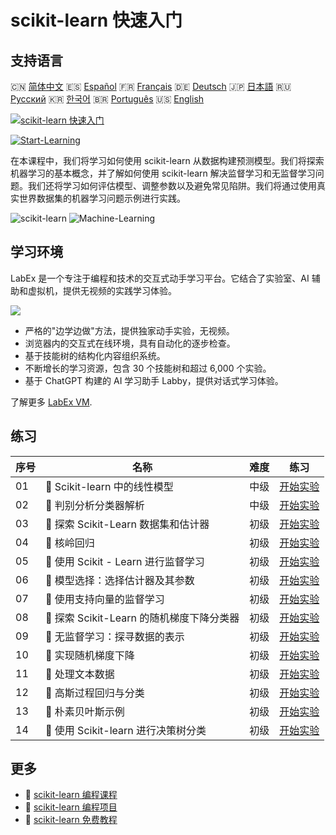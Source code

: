 # scikit-learn 快速入门

## 支持语言

🇨🇳 [简体中文](README_zh.md) 🇪🇸 [Español](README_es.md) 🇫🇷 [Français](README_fr.md) 🇩🇪 [Deutsch](README_de.md) 🇯🇵 [日本語](README_ja.md) 🇷🇺 [Русский](README_ru.md) 🇰🇷 [한국어](README_ko.md) 🇧🇷 [Português](README_pt.md) 🇺🇸 [English](README.md) 

[![scikit-learn 快速入门](https://cover-creator.labex.io/quick-start-with-scikit-learn.png?lang=zh)](https://labex.io/zh/courses/quick-start-with-scikit-learn)

[![Start-Learning](https://img.shields.io/badge/Start-Learning-whitesmoke?style=for-the-badge)](https://labex.io/zh/courses/quick-start-with-scikit-learn)

在本课程中，我们将学习如何使用 scikit-learn 从数据构建预测模型。我们将探索机器学习的基本概念，并了解如何使用 scikit-learn 解决监督学习和无监督学习问题。我们还将学习如何评估模型、调整参数以及避免常见陷阱。我们将通过使用真实世界数据集的机器学习问题示例进行实践。

![scikit-learn](https://img.shields.io/badge/scikit-learn-whitesmoke?style=for-the-badge&logo=scikit-learn)
![Machine-Learning](https://img.shields.io/badge/Machine-Learning-whitesmoke?style=for-the-badge&logo=machine-learning)


## 学习环境

LabEx 是一个专注于编程和技术的交互式动手学习平台。它结合了实验室、AI 辅助和虚拟机，提供无视频的实践学习体验。

![](https://tutorial-screenshot.getvm.io/images/vm-1725247253.png)

- 严格的"边学边做"方法，提供独家动手实验，无视频。
- 浏览器内的交互式在线环境，具有自动化的逐步检查。
- 基于技能树的结构化内容组织系统。
- 不断增长的学习资源，包含 30 个技能树和超过 6,000 个实验。
- 基于 ChatGPT 构建的 AI 学习助手 Labby，提供对话式学习体验。

了解更多 [LabEx VM](https://support.labex.io/using-labex/virtual-machine).

## 练习

|   序号 | 名称                                      | 难度   | 练习                                                                                                                                    |
|--------|-------------------------------------------|--------|-----------------------------------------------------------------------------------------------------------------------------------------|
|     01 | 📖 Scikit-learn 中的线性模型              | 中级   | <a target='_blank' href='https://labex.io/zh/tutorials/ml-linear-models-in-scikit-learn-71093'>开始实验</a>                             |
|     02 | 📖 判别分析分类器解析                     | 中级   | <a target='_blank' href='https://labex.io/zh/tutorials/ml-discriminant-analysis-classifiers-explained-71094'>开始实验</a>               |
|     03 | 📖 探索 Scikit-Learn 数据集和估计器       | 初级   | <a target='_blank' href='https://labex.io/zh/tutorials/ml-exploring-scikit-learn-datasets-and-estimators-71095'>开始实验</a>            |
|     04 | 📖 核岭回归                               | 初级   | <a target='_blank' href='https://labex.io/zh/tutorials/ml-kernel-ridge-regression-71096'>开始实验</a>                                   |
|     05 | 📖 使用 Scikit - Learn 进行监督学习       | 初级   | <a target='_blank' href='https://labex.io/zh/tutorials/ml-supervised-learning-with-scikit-learn-71097'>开始实验</a>                     |
|     06 | 📖 模型选择：选择估计器及其参数           | 初级   | <a target='_blank' href='https://labex.io/zh/tutorials/ml-model-selection-choosing-estimators-and-their-parameters-71098'>开始实验</a>  |
|     07 | 📖 使用支持向量的监督学习                 | 初级   | <a target='_blank' href='https://labex.io/zh/tutorials/ml-supervised-learning-with-support-vectors-71099'>开始实验</a>                  |
|     08 | 📖 探索 Scikit-Learn 的随机梯度下降分类器 | 初级   | <a target='_blank' href='https://labex.io/zh/tutorials/ml-exploring-scikit-learn-sgd-classifiers-71100'>开始实验</a>                    |
|     09 | 📖 无监督学习：探寻数据的表示             | 初级   | <a target='_blank' href='https://labex.io/zh/tutorials/ml-unsupervised-learning-seeking-representations-of-the-data-71101'>开始实验</a> |
|     10 | 📖 实现随机梯度下降                       | 初级   | <a target='_blank' href='https://labex.io/zh/tutorials/ml-implementing-stochastic-gradient-descent-71102'>开始实验</a>                  |
|     11 | 📖 处理文本数据                           | 初级   | <a target='_blank' href='https://labex.io/zh/tutorials/ml-working-with-text-data-71103'>开始实验</a>                                    |
|     12 | 📖 高斯过程回归与分类                     | 初级   | <a target='_blank' href='https://labex.io/zh/tutorials/ml-gaussian-process-regression-and-classification-71104'>开始实验</a>            |
|     13 | 📖 朴素贝叶斯示例                         | 初级   | <a target='_blank' href='https://labex.io/zh/tutorials/ml-naive-bayes-example-71106'>开始实验</a>                                       |
|     14 | 📖 使用 Scikit-learn 进行决策树分类       | 初级   | <a target='_blank' href='https://labex.io/zh/tutorials/ml-decision-tree-classification-with-scikit-learn-71107'>开始实验</a>            |

## 更多

- 🔗 [scikit-learn 编程课程](https://github.com/labex-labs/awesome-programming-courses)
- 🔗 [scikit-learn 编程项目](https://github.com/labex-labs/awesome-programming-projects)
- 🔗 [scikit-learn 免费教程](https://github.com/labex-labs/sklearn-free-tutorials)

